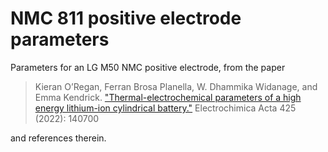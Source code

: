 # NMC 811 positive electrode parameters

Parameters for an LG M50 NMC positive electrode, from the paper

> Kieran O’Regan, Ferran Brosa Planella, W. Dhammika Widanage, and Emma Kendrick. ["Thermal-electrochemical parameters of a high energy lithium-ion cylindrical battery."](https://www.sciencedirect.com/science/article/pii/S0013468622008593) Electrochimica Acta 425 (2022): 140700

and references therein.
